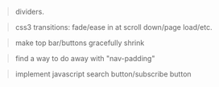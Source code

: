 

> dividers.

> css3 transitions: fade/ease in at scroll down/page load/etc.

> make top bar/buttons gracefully shrink

> find a way to do away with "nav-padding"

> implement javascript search button/subscribe button
